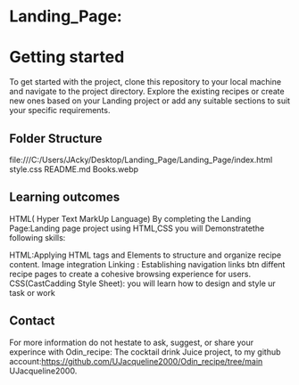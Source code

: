 # Landing_Page:
# Getting started
To get started with the project, clone this repository to your local machine and navigate to the project directory. Explore the existing recipes or create new ones based on your Landing project or add any suitable sections to suit your specific requirements.
## Folder Structure
file:///C:/Users/JAcky/Desktop/Landing_Page/Landing_Page/index.html style.css README.md Books.webp
## Learning outcomes
HTML( Hyper Text MarkUp Language) By completing the Landing Page:Landing page project using HTML,CSS you will Demonstratethe following skills:

HTML:Applying HTML tags and Elements to structure and organize recipe content.
Image integration
Linking : Establishing navigation links btn diffent recipe pages to create a cohesive browsing experience for users.
CSS(CastCadding Style Sheet): you will learn how to design and style ur task or work
## Contact 
For more information do not hestate to ask, suggest, or share your experince with Odin_recipe: The cocktail drink Juice project, to my github account:https://github.com/UJacqueline2000/Odin_recipe/tree/main UJacqueline2000.
